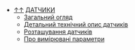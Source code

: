 ﻿- [&uarr;&uarr;](../README.md) [ДАТЧИКИ](README.md)
  - [Загальний огляд](general_description.md)
  - [Детальний технічний опис датчиків](sens_detail.md)
  - [Розташування датчиків](location.md)
  - [Про вимірювані параметри](parameters/README.md)
